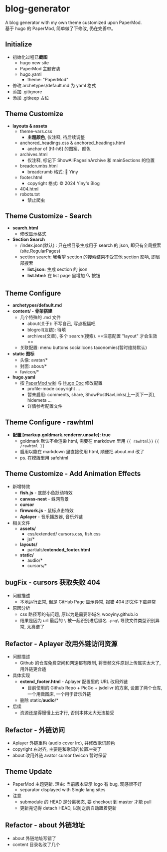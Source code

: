 # blog-generator
A blog generator with my own theme customized upon PaperMod.  
基于 hugo 的 PaperMod, 简单做了下修改, 仍在完善中。

## Initialize
- 初始化过程已**截图**
    - hugo new site
    - PaperMod 主题安装
    - hugo.yaml
        - theme: "PaperMod"
- 修改 archetypes/default.md 为 yaml 格式
- 添加 .gitignore
- 添加 .gitkeep 占位

## Theme Customize
- **layouts & assets**
    - theme-vars.css
        - **主题颜色**, 仅注释, 待后续调整
    - anchored_headings.css & anchored_headings.html
        - anchor of [h1-h6] 的图案、颜色
    - archives.html
        - 仅注释, 标记下 ShowAllPagesInArchive 和 mainSections 的位置
    - breadcrumbs.html
        - breadcrumb 格式: 🔖 Yiny
    - footer.html
        - copyright 格式: © 2024 Yiny's Blog
    - 404.html
    - robots.txt
        - 禁止爬虫

## Theme Customize - Search
- **search.html**
    - 修改显示格式
- **Section Search**
    - /index.json(默认) : 只在根目录生成用于 search 的 json, 即只有全局搜索(site.RegularPages)
    - section search: 我希望 section 的搜索结果不受其他 section 影响, 即局部搜索
        - **list.json:** 生成 section 的 json
        - **list.html:** 在 list page 里增加 🔍 按钮

## Theme Configure
- **archetypes/default.md**
- **content/ - 骨架搭建**
    - 几个特殊的 .md 文件
        - about(关于): 不写自己, 写点祝福吧
        - blogroll(友链): 待填
        - archives(文章), 多个 search(搜索). ==注意配置 "layout" 才会生效==
    - 关联配置: menu buttons socialIcons taxonomies(暂时维持默认)
- **static 图标**
    - 头像: avatar/*
    - 封面: about/*
    - favicon/*
- **hugo.yaml**
    - 按 [PaperMod wiki](https://github.com/adityatelange/hugo-PaperMod/wiki/) 与 [Hugo Doc](https://gohugo.io/getting-started/configuration/) 修改配置
        - profile-mode copyright ...
        - 暂未启用: comments, share, ShowPostNavLinks(上一页下一页), hidemeta ...
        - 详情参考配置文件

## Theme Configure - rawhtml
- **配置 [markup.goldmark.renderer.unsafe]: true**
    - goldmark 默认不会渲染 html, 需要在 markdown 里用 `{{ rawhtml}}` `{{ /rawhtml }}`
    - 启用以能在 markdown 里直接使用 html, 顺便把 about.md 改了
    - ps. 在模版里用 safehtml

## Theme Customize - Add Animation Effects
- 新增特效
    - **fish.js** - 底部小鱼跃动特效
    - **canvas-nest** - 蛛网背景
    - **cursor**
    - **firework.js** - 鼠标点击特效
    - **Aplayer** - 音乐播放器, 音乐外链
- 相关文件
    - **assets/**
        - css/extended/
            cursors.css, fish.css
        - js/*
    - **layouts/**
        - partials/**extended_footer.html**
    - **static/**
        - audio/*
        - cursors/*

## bugFix - cursors 获取失败 404
- 问题描述
    - 本地运行正常, 但是 GitHub Page 显示异常, 报错 404 即文件下载异常
- 原因分析
    - css 路径写的有问题, 原以为是需要带域名 wooyiny.github.io
    - 结果是因为 url 最后的  `\` 被一起识别进后缀名 `.png\` 导致文件类型识别异常, 太离谱了

## Refactor - Aplayer 改用外链访问资源
- 问题描述
    - Github 的仓库免费空间和网速都有限制,  将音频文件原封上传属实太大了, 用外链更合适
- 具体实现
    -  **extend_footer.html** - Aplayer 配置里的 URL 改用外链
        - 目前使用的 Github Repo + PicGo + jsdelivr 的方案, 设置了两个仓库, 一个用做图床, 一个用于音乐外链
    - 删除 static/**audio**/*
- 后续
    - 资源还是得慢慢上云才行, 否则本体太大无法接受

## Refactor - 外链访问
- Aplayer 外链重构 (audio cover lrc), 并修改歌词颜色
- copyright 右对齐, 主要是和歌词的位置冲突了
- about 改用外链 avator cursor favicon 暂时保留

## Theme Update
- PaperMod 主题更新. 理由: 当前版本显示 logo 有 bug, 观感很不好
    - separator displayed with Single lang sites
- 注意
    - submodule 的 HEAD 是分离状态, 要 checkout 到 master 才能 pull
    - 更新完记得 detach HEAD, 以防之后自动跟着更新

## Refactor - about 外链地址
- about 外链地址写错了
- content 目录名改了几个